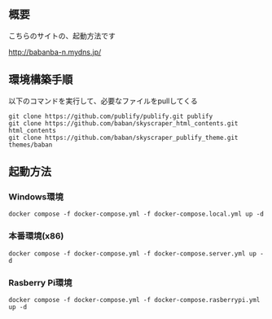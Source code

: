 ## 概要

こちらのサイトの、起動方法です

http://babanba-n.mydns.jp/

## 環境構築手順

以下のコマンドを実行して、必要なファイルをpullしてくる

```
git clone https://github.com/publify/publify.git publify
git clone https://github.com/baban/skyscraper_html_contents.git html_contents 
git clone https://github.com/baban/skyscraper_publify_theme.git themes/baban
```

## 起動方法

### Windows環境

```
docker compose -f docker-compose.yml -f docker-compose.local.yml up -d
```

### 本番環境(x86)

```
docker compose -f docker-compose.yml -f docker-compose.server.yml up -d
```

### Rasberry Pi環境

```
docker compose -f docker-compose.yml -f docker-compose.rasberrypi.yml up -d
```
